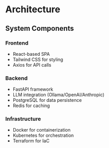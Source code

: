 # Architecture

## System Components

### Frontend
- React-based SPA
- Tailwind CSS for styling
- Axios for API calls

### Backend
- FastAPI framework
- LLM integration (Ollama/OpenAI/Anthropic)
- PostgreSQL for data persistence
- Redis for caching

### Infrastructure
- Docker for containerization
- Kubernetes for orchestration
- Terraform for IaC
